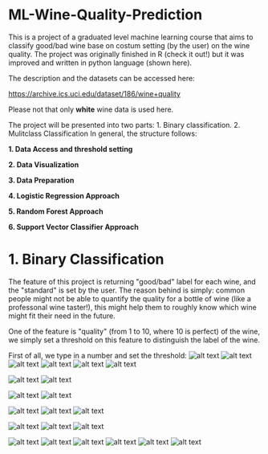 # ML-Wine-Quality-Prediction
This is a project of a graduated level machine learning course that aims to classify good/bad wine base on costum setting (by the user) on the wine quality. The project was originally finished in R (check it out!) but it was improved and written in python language (shown here).

The description and the datasets can be accessed here:

https://archive.ics.uci.edu/dataset/186/wine+quality

Please not that only **white** wine data is used here.

The project will be presented into two parts: 1. Binary classification. 2. Mulitclass Classification
In general, the structure follows:

**1. Data Access and threshold setting**

**2. Data Visualization**
   
**3. Data Preparation**
   
**4. Logistic Regression Approach**   

**5. Random Forest Approach**   

**6. Support Vector Classifier Approach**


# 1. Binary Classification

The feature of this project is returning "good/bad" label for each wine, and the "standard" is set by the user. The reason behind is simply: common people might not be able to quantify the quality for a bottle of wine (like a professonal wine taster!), this might help them to roughly know which wine might fit their need in the future.

One of the feature is "quality" (from 1 to 10, where 10 is perfect) of the wine, we simply set a threshold on this feature to distinguish the label of the wine.

First of all, we type in a number and set the threshold:
![alt text](images/a1.jpg)
![alt text](images/a2.jpg)
![alt text](images/a3.jpg)
![alt text](images/a4.jpg)
![alt text](images/a5.jpg)
![alt text](images/a6.jpg)


![alt text](images/b1.jpg)
![alt text](images/b2.jpg)


![alt text](images/c1.jpg)
![alt text](images/c2.jpg)


![alt text](images/d1.jpg)
![alt text](images/d2.jpg)
![alt text](images/d3.jpg)

![alt text](images/e1.jpg)
![alt text](images/e2.jpg)
![alt text](images/e3.jpg)


![alt text](images/f1.jpg)
![alt text](images/f2.jpg)
![alt text](images/f3.jpg)
![alt text](images/f4.jpg)
![alt text](images/f5.jpg)
![alt text](images/f6.jpg)
